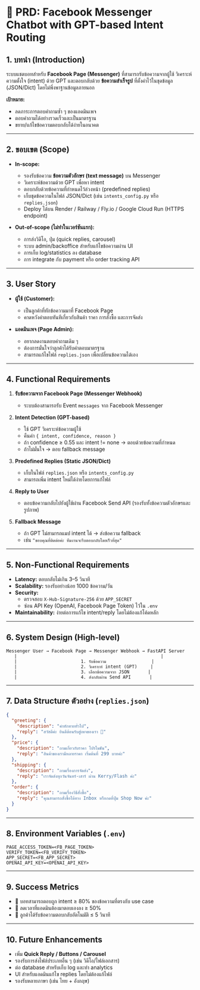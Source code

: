 # 📄 PRD: Facebook Messenger Chatbot with GPT-based Intent Routing

## 1. บทนำ (Introduction)
ระบบแชตบอทสำหรับ **Facebook Page (Messenger)** ที่สามารถรับข้อความจากผู้ใช้ วิเคราะห์ความตั้งใจ (intent) ด้วย GPT และตอบกลับด้วย **ข้อความสำเร็จรูป** ที่ตั้งค่าไว้ในชุดข้อมูล (JSON/Dict) โดยไม่พึ่งพาฐานข้อมูลภายนอก

**เป้าหมาย:**  
- ลดภาระการตอบคำถามซ้ำ ๆ ของแอดมินเพจ  
- ตอบคำถามได้อย่างรวดเร็วและเป็นมาตรฐาน  
- ขยาย/แก้ไขข้อความตอบกลับได้ง่ายในอนาคต  

---

## 2. ขอบเขต (Scope)
- **In-scope:**
  - รองรับข้อความ **ข้อความตัวอักษร (text message)** บน Messenger
  - วิเคราะห์ข้อความด้วย GPT เพื่อหา intent
  - ตอบกลับด้วยข้อความที่กำหนดไว้ล่วงหน้า (predefined replies)
  - เก็บชุดข้อความในไฟล์ JSON/Dict (เช่น `intents_config.py` หรือ `replies.json`)
  - Deploy ได้บน Render / Railway / Fly.io / Google Cloud Run (HTTPS endpoint)

- **Out-of-scope (ไม่ทำในเวอร์ชันแรก):**
  - การส่งวิดีโอ, ปุ่ม (quick replies, carousel)
  - ระบบ admin/backoffice สำหรับแก้ไขข้อความผ่าน UI
  - การเก็บ log/statistics ลง database
  - การ integrate กับ payment หรือ order tracking API

---

## 3. User Story
- **ผู้ใช้ (Customer):**  
  - เป็นลูกค้าที่ทักข้อความมาที่ Facebook Page  
  - คาดหวังคำตอบทันทีเกี่ยวกับสินค้า ราคา การสั่งซื้อ และการจัดส่ง  

- **แอดมินเพจ (Page Admin):**  
  - อยากลดงานตอบคำถามเดิม ๆ  
  - ต้องการมั่นใจว่าลูกค้าได้รับคำตอบมาตรฐาน  
  - สามารถแก้ไขไฟล์ `replies.json` เพื่อเปลี่ยนข้อความได้เอง  

---

## 4. Functional Requirements
1. **รับข้อความจาก Facebook Page (Messenger Webhook)**  
   - ระบบต้องสามารถรับ Event `messages` จาก Facebook Messenger  

2. **Intent Detection (GPT-based)**  
   - ใช้ GPT วิเคราะห์ข้อความผู้ใช้  
   - คืนค่า `{ intent, confidence, reason }`  
   - ถ้า confidence ≥ 0.55 และ intent != none → ตอบด้วยข้อความที่กำหนด  
   - ถ้าไม่มั่นใจ → ตอบ fallback message  

3. **Predefined Replies (Static JSON/Dict)**  
   - เก็บในไฟล์ `replies.json` หรือ `intents_config.py`  
   - สามารถเพิ่ม intent ใหม่ได้ง่ายโดยการแก้ไฟล์  

4. **Reply to User**  
   - ตอบข้อความกลับไปยังผู้ใช้ผ่าน Facebook Send API (รองรับทั้งข้อความตัวอักษรและรูปภาพ)  

5. **Fallback Message**  
   - ถ้า GPT ไม่สามารถแมป intent ได้ → ส่งข้อความ fallback  
   - เช่น `"ขอบคุณที่ติดต่อค่ะ ทีมงานจะรีบตอบกลับโดยเร็วที่สุด"`  

---

## 5. Non-Functional Requirements
- **Latency:** ตอบกลับไม่เกิน 3–5 วินาที  
- **Scalability:** รองรับอย่างน้อย 1000 ข้อความ/วัน  
- **Security:**  
  - ตรวจสอบ `X-Hub-Signature-256` ด้วย `APP_SECRET`  
  - ซ่อน API Key (OpenAI, Facebook Page Token) ไว้ใน `.env`  
- **Maintainability:** ง่ายต่อการแก้ไข intent/reply โดยไม่ต้องแก้โค้ดหลัก  

---

## 6. System Design (High-level)
```
Messenger User → Facebook Page → Messenger Webhook → FastAPI Server
   |                                                      |
   |                        1. รับข้อความ                 |
   |                        2. วิเคราะห์ intent (GPT)     |
   |                        3. เลือกข้อความจาก JSON       |
   |                        4. ส่งกลับผ่าน Send API       |
```

---

## 7. Data Structure ตัวอย่าง (`replies.json`)
```json
{
  "greeting": {
    "description": "คำทักทายทั่วไป",
    "reply": "สวัสดีค่ะ ยินดีต้อนรับสู่เพจของเรา 🙏"
  },
  "price": {
    "description": "ถามเกี่ยวกับราคา โปรโมชัน",
    "reply": "สินค้าของเรามีหลายราคา เริ่มต้นที่ 299 บาทค่ะ"
  },
  "shipping": {
    "description": "ถามเรื่องการจัดส่ง",
    "reply": "เราจัดส่งทุกวันจันทร์-เสาร์ ผ่าน Kerry/Flash ค่ะ"
  },
  "order": {
    "description": "ถามเรื่องวิธีสั่งซื้อ",
    "reply": "คุณสามารถสั่งซื้อได้ทาง Inbox หรือกดที่ปุ่ม Shop Now ค่ะ"
  }
}
```

---

## 8. Environment Variables (`.env`)
```
PAGE_ACCESS_TOKEN=<FB_PAGE_TOKEN>
VERIFY_TOKEN=<FB_VERIFY_TOKEN>
APP_SECRET=<FB_APP_SECRET>
OPENAI_API_KEY=<OPENAI_API_KEY>
```

---

## 9. Success Metrics
- 🎯 บอทสามารถตอบถูก intent ≥ 80% ของข้อความที่ตรงกับ use case  
- 🎯 ลดเวลาที่แอดมินต้องมาตอบเองลง ≥ 50%  
- 🎯 ลูกค้าได้รับข้อความตอบกลับอัตโนมัติ ≤ 5 วินาที  

---

## 10. Future Enhancements
- เพิ่ม **Quick Reply / Buttons / Carousel**
- รองรับการส่งไฟล์ประเภทอื่น ๆ (เช่น วิดีโอ/ไฟล์เอกสาร)  
- ต่อ database สำหรับเก็บ log และทำ analytics  
- UI สำหรับแอดมินแก้ไข replies โดยไม่ต้องแก้ไฟล์  
- รองรับหลายภาษา (เช่น ไทย + อังกฤษ)  
